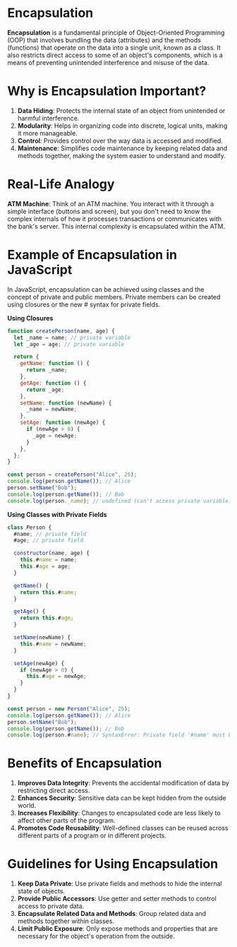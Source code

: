 # Encapsulation

**Encapsulation** is a fundamental principle of Object-Oriented Programming (OOP) that involves bundling the data (attributes) and the methods (functions) that operate on the data into a single unit, known as a class. It also restricts direct access to some of an object's components, which is a means of preventing unintended interference and misuse of the data.

# Why is Encapsulation Important?

1. **Data Hiding**: Protects the internal state of an object from unintended or harmful interference.
2. **Modularity**: Helps in organizing code into discrete, logical units, making it more manageable.
3. **Control**: Provides control over the way data is accessed and modified.
4. **Maintenance**: Simplifies code maintenance by keeping related data and methods together, making the system easier to understand and modify.

# Real-Life Analogy

**ATM Machine**: Think of an ATM machine. You interact with it through a simple interface (buttons and screen), but you don't need to know the complex internals of how it processes transactions or communicates with the bank's server. This internal complexity is encapsulated within the ATM.

# Example of Encapsulation in JavaScript

In JavaScript, encapsulation can be achieved using classes and the concept of private and public members. Private members can be created using closures or the new # syntax for private fields.

**Using Closures**

```javascript
function createPerson(name, age) {
  let _name = name; // private variable
  let _age = age; // private variable

  return {
    getName: function () {
      return _name;
    },
    getAge: function () {
      return _age;
    },
    setName: function (newName) {
      _name = newName;
    },
    setAge: function (newAge) {
      if (newAge > 0) {
        _age = newAge;
      }
    },
  };
}

const person = createPerson("Alice", 25);
console.log(person.getName()); // Alice
person.setName("Bob");
console.log(person.getName()); // Bob
console.log(person._name); // undefined (can't access private variable)
```

**Using Classes with Private Fields**

```javascript
class Person {
  #name; // private field
  #age; // private field

  constructor(name, age) {
    this.#name = name;
    this.#age = age;
  }

  getName() {
    return this.#name;
  }

  getAge() {
    return this.#age;
  }

  setName(newName) {
    this.#name = newName;
  }

  setAge(newAge) {
    if (newAge > 0) {
      this.#age = newAge;
    }
  }
}

const person = new Person("Alice", 25);
console.log(person.getName()); // Alice
person.setName("Bob");
console.log(person.getName()); // Bob
console.log(person.#name); // SyntaxError: Private field '#name' must be declared in an enclosing class
```

# Benefits of Encapsulation

1. **Improves Data Integrity**: Prevents the accidental modification of data by restricting direct access.
2. **Enhances Security**: Sensitive data can be kept hidden from the outside world.
3. **Increases Flexibility**: Changes to encapsulated code are less likely to affect other parts of the program.
4. **Promotes Code Reusability**: Well-defined classes can be reused across different parts of a program or in different projects.

# Guidelines for Using Encapsulation

1. **Keep Data Private**: Use private fields and methods to hide the internal state of objects.
2. **Provide Public Accessors**: Use getter and setter methods to control access to private data.
3. **Encapsulate Related Data and Methods**: Group related data and methods together within classes.
4. **Limit Public Exposure**: Only expose methods and properties that are necessary for the object's operation from the outside.
